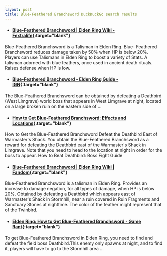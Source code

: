 ```yaml
---
layout: post
title: Blue-Feathered Branchsword DuckDuckGo search results
---
```

* #### [Blue-Feathered Branchsword | Elden Ring Wiki - Fextralife](https://eldenring.wiki.fextralife.com/Blue-Feathered+Branchsword){:target="blank"}
Blue-Feathered Branchsword is a Talisman in Elden Ring. Blue- Feathered Branchsword reduces damage taken by 50% when HP is below 20%. Players can use Talismans in Elden Ring to boost a variety of Stats. A talisman adorned with blue feathers, once used in ancient death rituals. Raises defense when HP is low.
* #### [Blue-Feathered Branchsword - Elden Ring Guide - IGN](https://www.ign.com/wikis/elden-ring/Blue-Feathered_Branchsword){:target="blank"}
The Blue-Feathered Branchsword can be obtained by defeating a Deathbird (West Limgrave) world boss that appears in West Limgrave at night, located on a large broken ruin on the eastern side of ...
* #### [How to Get Blue-Feathered Branchsword: Effects and Locations](https://game8.co/games/Elden-Ring/archives/376330){:target="blank"}
How to Get the Blue-Feathered Branchsword Defeat the Deathbird East of Warmaster's Shack. You obtain the Blue-Feathered Branchsword as a reward for defeating the Deathbird east of the Warmaster's Shack in Limgrave. Note that you need to head to the location at night in order for the boss to appear. How to Beat Deathbird: Boss Fight Guide
* #### [Blue-Feathered Branchsword | Elden Ring Wiki | Fandom](https://eldenring.fandom.com/wiki/Blue-Feathered_Branchsword){:target="blank"}
Blue-Feathered Branchsword is a talisman in Elden Ring. Provides an increase to damage negation, for all types of damage, when HP is below 20%. Obtained by defeating a Deathbird which appears east of Warmaster's Shack in Stormhill, near a ruin covered in Ruin Fragments and Sanctuary Stones at nighttime. The color of the feather might represent that of the Twinbird.
* #### [Elden Ring: How to Get Blue-Feathered Branchsword - Game Rant](https://gamerant.com/elden-ring-how-get-blue-feathered-branchsword/){:target="blank"}
To get Blue-Feathered Branchsword in Elden Ring, you need to find and defeat the field boss Deathbird.This enemy only spawns at night, and to find it, players will have to go to the Stormhill area ...
